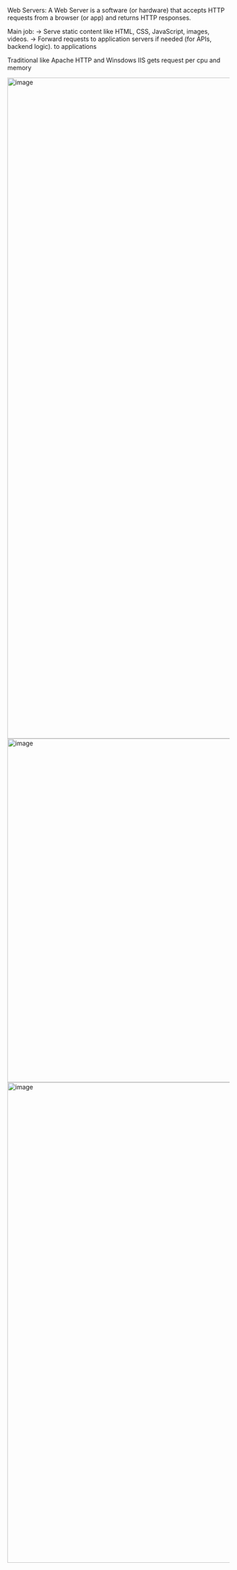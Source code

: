 
Web Servers:
A Web Server is a software (or hardware) that accepts HTTP requests from a browser (or app) and returns HTTP responses.

Main job:
→ Serve static content like HTML, CSS, JavaScript, images, videos.
→ Forward requests to application servers if needed (for APIs, backend logic).   to applications 

Traditional like Apache HTTP and Winsdows IIS gets request per cpu and memory

<img width="1494" alt="image" src="https://github.com/user-attachments/assets/9e8d9b2f-1aa6-4e54-9efd-f2f6f6940fec" />



<img width="777" alt="image" src="https://github.com/user-attachments/assets/675dc50a-ccf4-4c20-a0d3-6848a48ae393" />


<img width="1086" alt="image" src="https://github.com/user-attachments/assets/2a4d59e0-3638-46f8-97be-134a95b0b485" />



